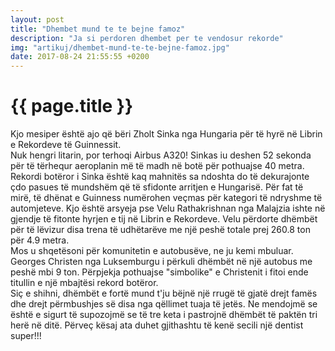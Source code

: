 ```yaml
---
layout: post
title: "Dhembet mund te te bejne famoz"
description: "Ja si perdoren dhembet per te vendosur rekorde"
img: "artikuj/dhembet-mund-te-te-bejne-famoz.jpg"
date: 2017-08-24 21:55:55 +0200
---
```

<h1>{{ page.title }}</h1>
<p>
Kjo mesiper është ajo që bëri Zholt Sinka nga Hungaria për të hyrë në Librin e Rekordeve të Guinnessit.
<br/>
Nuk hengri litarin, por terhoqi Airbus A320! Sinkas iu deshen 52 sekonda për të tërhequr aeroplanin më të madh në botë për pothuajse 40 metra.
 <br/>
Rekordi botëror i Sinka është kaq mahnitës sa ndoshta do të dekurajonte çdo pasues të mundshëm që të sfidonte arritjen e Hungarisë. Për fat të mirë, të dhënat e Guinness numërohen veçmas për kategori të ndryshme të automjeteve. Kjo është arsyeja pse Velu Rathakrishnan nga Malajzia ishte në gjendje të fitonte hyrjen e tij në Librin e Rekordeve. Velu përdorte dhëmbët për të lëvizur disa trena të udhëtarëve me një peshë totale prej 260.8 ton për 4.9 metra.
 <br/>
Mos u shqetësoni për komunitetin e autobusëve, ne ju kemi mbuluar. Georges Christen nga Luksemburgu i përkuli dhëmbët në një autobus me peshë mbi 9 ton. Përpjekja pothuajse "simbolike" e Christenit i fitoi ende titullin e një mbajtësi rekord botëror.
 <br/>
Siç e shihni, dhëmbët e fortë mund t'ju bëjnë një rrugë të gjatë drejt famës dhe drejt përmbushjes së disa nga qëllimet tuaja të jetës. Ne mendojmë se është e sigurt të supozojmë se të tre keta i pastrojnë dhëmbët të paktën tri herë në ditë. Përveç kësaj ata duhet gjithashtu të kenë secili një dentist super!!!
<br/>
<br/>
<br/>

</p>
